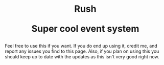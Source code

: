 <h1 align="center"> Rush
    <p>Super cool event system
</h1>

Feel free to use this if you want. If you do end up using it, credit me, and report any issues you find to this page.
Also, if you plan on using this you should keep up to date with the updates as this isn't very good right now.
